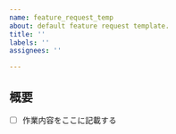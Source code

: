 ```yaml
---
name: feature_request_temp
about: default feature request template.
title: ''
labels: ''
assignees: ''

---
```


## 概要
- [ ] 作業内容をここに記載する
